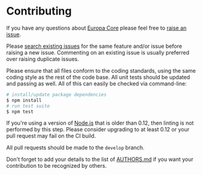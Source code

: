 # Contributing

If you have any questions about [Europa Core](https://github.com/Skelp/europa-core) please feel free to
[raise an issue](https://github.com/Skelp/europa-core/issues/new).

Please [search existing issues](https://github.com/Skelp/europa-core/issues) for the same feature and/or issue before
raising a new issue. Commenting on an existing issue is usually preferred over raising duplicate issues.

Please ensure that all files conform to the coding standards, using the same coding style as the rest of the code base.
All unit tests should be updated and passing as well. All of this can easily be checked via command-line:

``` bash
# install/update package dependencies
$ npm install
# run test suite
$ npm test
```

If you're using a version of [Node.js](https://nodejs.org) that is older than 0.12, then linting is not performed by
this step. Please consider upgrading to at least 0.12 or your pull request may fail on the CI build.

All pull requests should be made to the `develop` branch.

Don't forget to add your details to the list of
[AUTHORS.md](https://github.com/Skelp/europa-core/blob/master/AUTHORS.md) if you want your contribution to be recognized
by others.
